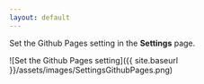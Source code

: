 ```yaml
---
layout: default
---
```


Set the Github Pages setting in the **Settings** page.

![Set the Github Pages setting]({{ site.baseurl }}/assets/images/SettingsGithubPages.png)
